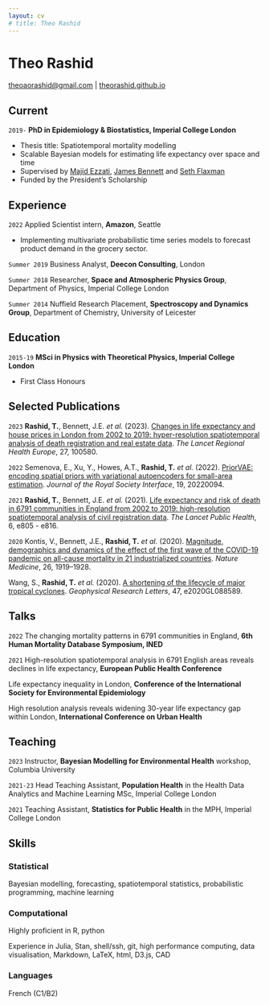 ```yaml
---
layout: cv
# title: Theo Rashid
---
```

# Theo Rashid
<!-- Physicist, Mathematician, Statistician. -->

<div id="webaddress">
<a href="mailto:theoaorashid@gmail.com">theoaorashid@gmail.com</a>
| <a href="https://theorashid.github.io">theorashid.github.io</a>
</div>

## Current

`2019-`
__PhD in Epidemiology & Biostatistics, Imperial College London__

- Thesis title: Spatiotemporal mortality modelling
- Scalable Bayesian models for estimating life expectancy over space and time
- Supervised by [Majid Ezzati](https://www.imperial.ac.uk/people/majid.ezzati), [James Bennett](https://www.imperial.ac.uk/people/umahx99) and [Seth Flaxman](https://sethrf.com)
- Funded by the President’s Scholarship

## Experience

`2022`
Applied Scientist intern, __Amazon__, Seattle

- Implementing multivariate probabilistic time series models to forecast product demand in the grocery sector.

`Summer 2019`
Business Analyst, __Deecon Consulting__, London

`Summer 2018`
Researcher, __Space and Atmospheric Physics Group__, Department of Physics, Imperial College London

`Summer 2014`
Nuffield Research Placement, __Spectroscopy and Dynamics Group__, Department of Chemistry, University of Leicester

## Education

`2015-19`
__MSci in Physics with Theoretical Physics, Imperial College London__

- First Class Honours

<!-- `2008-15`
__Leicester Grammar School__
- A Levels: Mathematics (A<sup>*</sup>), Further Mathematics (A<sup>*</sup>), Physics (A<sup>*</sup>), Chemistry (A<sup>*</sup>) -->
<!-- - GCSEs: 10 A<sup>*</sup>s including English. -->

## Selected Publications

`2023`
__Rashid, T.__, Bennett, J.E. _et al._ (2023). [Changes in life expectancy and house prices in London from 2002 to 2019: hyper-resolution spatiotemporal analysis of death registration and real estate data](https://www.thelancet.com/journals/lanepe/article/PIIS2666-7762(22)00276-9/fulltext). _The Lancet Regional Health Europe_, 27, 100580.

`2022`
Semenova, E., Xu, Y., Howes, A.T., __Rashid, T.__ _et al._ (2022). [PriorVAE: encoding spatial priors with variational autoencoders for small-area estimation](https://royalsocietypublishing.org/doi/10.1098/rsif.2022.0094). _Journal of the Royal Society Interface_, 19, 20220094.

`2021`
__Rashid, T.__, Bennett, J.E. _et al._ (2021). [Life expectancy and risk of death in 6791 communities in England from 2002 to 2019: high-resolution spatiotemporal analysis of civil registration data](https://www.thelancet.com/journals/lanpub/article/PIIS2468-2667(21)00205-X/fulltext). _The Lancet Public Health_, 6, e805 - e816.

`2020`
Kontis, V., Bennett, J.E., __Rashid, T.__ _et al._ (2020). [Magnitude, demographics and dynamics of the effect of the first wave of the COVID-19 pandemic on all-cause mortality in 21 industrialized countries](https://www.nature.com/articles/s41591-020-1112-0). _Nature Medicine_, 26, 1919–1928.

Wang, S., __Rashid, T.__ _et al._ (2020). [A shortening of the lifecycle of major tropical cyclones](https://agupubs.onlinelibrary.wiley.com/doi/abs/10.1029/2020GL088589). _Geophysical Research Letters_, 47, e2020GL088589.

<!-- A list is also available [online](https://theorashid.github.io/#publications) -->

## Talks

`2022`
The changing mortality patterns in 6791 communities in England, __6th Human Mortality Database Symposium, INED__

`2021`
High-resolution spatiotemporal analysis in 6791 English areas reveals declines in life expectancy, __European Public Health Conference__

Life expectancy inequality in London, __Conference of the International Society for Environmental Epidemiology__

High resolution analysis reveals widening 30-year life expectancy gap within London, __International Conference on Urban Health__

## Teaching

`2023`
Instructor, __Bayesian Modelling for Environmental Health__ workshop, Columbia University

`2021-23`
Head Teaching Assistant, __Population Health__ in the Health Data Analytics and Machine Learning MSc, Imperial College London

`2021`
Teaching Assistant, __Statistics for Public Health__ in the MPH, Imperial College London

## Skills

### Statistical

Bayesian modelling, forecasting, spatiotemporal statistics, probabilistic programming, machine learning

### Computational

Highly proficient in R, python

Experience in Julia, Stan, shell/ssh, git, high performance computing, data visualisation, Markdown, LaTeX, html, D3.js, CAD

### Languages

French (C1/B2)

<!-- ### Footer

References on request. Last updated: July 2021 -->

